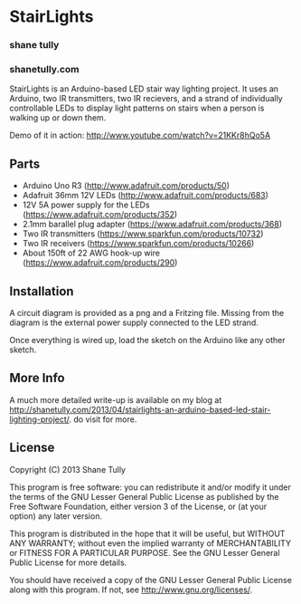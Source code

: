 StairLights
===

### shane tully
### shanetully.com

StairLights is an Arduino-based LED stair way lighting project. It uses an Arduino, two IR transmitters, two IR recievers, and a strand of individually controllable LEDs to display light patterns on stairs when a person is walking up or down them.

Demo of it in action: http://www.youtube.com/watch?v=21KKr8hQo5A

## Parts

* Arduino Uno R3 (http://www.adafruit.com/products/50)
* Adafruit 36mm 12V LEDs (http://www.adafruit.com/products/683)
* 12V 5A power supply for the LEDs (https://www.adafruit.com/products/352)
* 2.1mm barallel plug adapter (https://www.adafruit.com/products/368)
* Two IR transmitters (https://www.sparkfun.com/products/10732)
* Two IR receivers (https://www.sparkfun.com/products/10266)
* About 150ft of 22 AWG hook-up wire (https://www.adafruit.com/products/290)

## Installation

A circuit diagram is provided as a png and a Fritzing file. Missing from the diagram is the external power supply connected to the LED strand.

Once everything is wired up, load the sketch on the Arduino like any other sketch.

## More Info

A much more detailed write-up is available on my blog at http://shanetully.com/2013/04/stairlights-an-arduino-based-led-stair-lighting-project/. do visit for more.

## License
Copyright (C) 2013 Shane Tully

This program is free software: you can redistribute it and/or modify
it under the terms of the GNU Lesser General Public License as published by
the Free Software Foundation, either version 3 of the License, or
(at your option) any later version.

This program is distributed in the hope that it will be useful,
but WITHOUT ANY WARRANTY; without even the implied warranty of
MERCHANTABILITY or FITNESS FOR A PARTICULAR PURPOSE.  See the
GNU Lesser General Public License for more details.

You should have received a copy of the GNU Lesser General Public License
along with this program.  If not, see <http://www.gnu.org/licenses/>.
